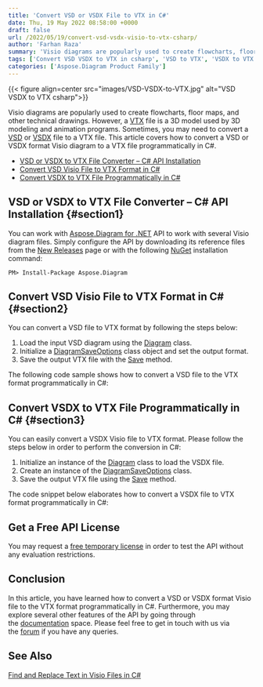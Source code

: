 ```yaml
---
title: 'Convert VSD or VSDX File to VTX in C#'
date: Thu, 19 May 2022 08:58:00 +0000
draft: false
url: /2022/05/19/convert-vsd-vsdx-visio-to-vtx-csharp/
author: 'Farhan Raza'
summary: 'Visio diagrams are popularly used to create flowcharts, floor maps, and other technical drawings. However, a VTX file is a 3D model used by 3D modeling and animation programs. Sometimes, you may need to convert a VSD or VSDX file to a VTX file. This article covers how to **convert a VSD or VSDX format Visio diagram to a VTX file programmatically in C#.**'
tags: ['Convert VSD VSDX to VTX in csharp', 'VSD to VTX', 'VSDX to VTX', 'Visio to VTX File']
categories: ['Aspose.Diagram Product Family']
---
```




{{< figure align=center src="images/VSD-VSDX-to-VTX.jpg" alt="VSD VSDX to VTX csharp">}}


Visio diagrams are popularly used to create flowcharts, floor maps, and other technical drawings. However, a [VTX][1] file is a 3D model used by 3D modeling and animation programs. Sometimes, you may need to convert a [VSD][2] or [VSDX][3] file to a VTX file. This article covers how to convert a VSD or VSDX format Visio diagram to a VTX file programmatically in C#.

*   [VSD or VSDX to VTX File Converter – C# API Installation][4]
*   [Convert VSD Visio File to VTX Format in C#][5]
*   [Convert VSDX to VTX File Programmatically in C#][6]

## VSD or VSDX to VTX File Converter – C# API Installation {#section1}

You can work with [Aspose.Diagram for .NET][7] API to work with several Visio diagram files. Simply configure the API by downloading its reference files from the [New Releases][8] page or with the following [NuGet][9] installation command:

```
PM> Install-Package Aspose.Diagram
```

## Convert VSD Visio File to VTX Format in C# {#section2}

You can convert a VSD file to VTX format by following the steps below:

1.  Load the input VSD diagram using the [Diagram][10] class.
2.  Initialize a [DiagramSaveOptions][11] class object and set the output format.
3.  Save the output VTX file with the [Save][12] method.

The following code sample shows how to convert a VSD file to the VTX format programmatically in C#:



## Convert VSDX to VTX File Programmatically in C# {#section3}

You can easily convert a VSDX Visio file to VTX format. Please follow the steps below in order to perform the conversion in C#:

1.  Initialize an instance of the [Diagram][13] class to load the VSDX file.
2.  Create an instance of the [DiagramSaveOptions][14] class.
3.  Save the output VTX file using the [Save][15] method.

The code snippet below elaborates how to convert a VSDX file to VTX format programmatically in C#:



## Get a Free API License

You may request a [free temporary license][16] in order to test the API without any evaluation restrictions.

## Conclusion

In this article, you have learned how to convert a VSD or VSDX format Visio file to the VTX format programmatically in C#. Furthermore, you may explore several other features of the API by going through the [documentation][17] space. Please feel free to get in touch with us via the [forum][18] if you have any queries.

## See Also

[Find and Replace Text in Visio Files in C#][19]




[1]: https://docs.fileformat.com/visio/vtx/
[2]: https://docs.fileformat.com/visio/vsd/
[3]: https://docs.fileformat.com/visio/vsdx/
[4]: #section1
[5]: #section2
[6]: #section3
[7]: https://products.aspose.com/diagram/net/
[8]: https://downloads.aspose.com/diagram/net
[9]: https://www.nuget.org/packages/Aspose.Diagram/
[10]: https://apireference.aspose.com/diagram/net/aspose.diagram/diagram
[11]: https://apireference.aspose.com/diagram/net/aspose.diagram.saving/diagramsaveoptions
[12]: https://apireference.aspose.com/diagram/net/aspose.diagram/diagram/methods/save
[13]: https://apireference.aspose.com/diagram/net/aspose.diagram/diagram
[14]: https://apireference.aspose.com/diagram/net/aspose.diagram.saving/diagramsaveoptions
[15]: https://apireference.aspose.com/diagram/net/aspose.diagram/diagram/methods/save
[16]: https://purchase.aspose.com/temporary-license
[17]: https://docs.aspose.com/diagram/net/developer-guide/
[18]: https://forum.aspose.com/c/diagram
[19]: https://blog.aspose.com/2022/04/26/find-replace-visio-text-csharp/




